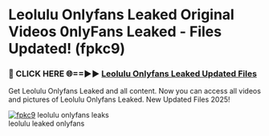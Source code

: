 # Leolulu Onlyfans Leaked Original Videos 0nlyFans Leaked - Files Updated! (fpkc9)

<h3>🔴 CLICK HERE 🌐==►► <a href="https://tinyurl.com/x26r9saj" rel="nofollow">Leolulu Onlyfans Leaked Updated Files</a></h3>

Get Leolulu Onlyfans Leaked and all content. Now you can access all videos and pictures of Leolulu Onlyfans Leaked. New Updated Files 2025!

[![fpkc9](https://i.imgur.com/LkgZPqh.gif)](https://tinyurl.com/x26r9saj)
leolulu onlyfans leaks<br>
leolulu leaked onlyfans